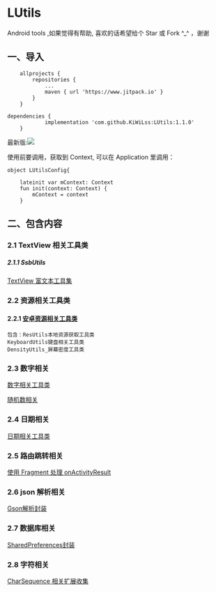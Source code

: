 # LUtils
Android tools ,如果觉得有帮助, 喜欢的话希望给个 Star 或 Fork ^_^ ，谢谢

## 一、导入
```
    allprojects {
        repositories {
            ...
            maven { url 'https://www.jitpack.io' }
        }
    }

dependencies {
            implementation 'com.github.KiWiLss:LUtils:1.1.0'
    }
```
最新版:![](https://www.jitpack.io/v/KiWiLss/LUtils.svg)

使用前要调用，获取到 Context, 可以在 Application 里调用：
```
object LUtilsConfig{
​
    lateinit var mContext: Context
    fun init(context: Context) {
        mContext = context
    }
```
## 二、包含内容
### 2.1 TextView 相关工具类
##### 2.1.1 SsbUtils
[TextView 富文本工具集](https://www.yuque.com/bibly/selhsz/vu6f52)


### 2.2 资源相关工具类
#### 2.2.1 [安卓资源相关工具类](https://www.yuque.com/bibly/selhsz/txmw31)
    包含：ResUtils本地资源获取工具类
    KeyboardUtils键盘相关工具类
    DensityUtils_屏幕密度工具类
### 2.3 数字相关
[数字相关工具类](https://www.yuque.com/bibly/selhsz/ncde4q)

[随机数相关](https://www.yuque.com/bibly/selhsz/fqq76l)
### 2.4 日期相关
[日期相关工具类](https://www.yuque.com/bibly/selhsz/odrol4)

### 2.5 路由跳转相关
[使用 Fragment 处理 onActivityResult](https://www.yuque.com/bibly/selhsz/dzzsyk#Sr423)

### 2.6 json 解析相关
[Gson解析封装](https://www.yuque.com/bibly/selhsz/gxumid)

### 2.7 数据库相关
[SharedPreferences封装](https://www.yuque.com/bibly/selhsz/sd2w3g)

### 2.8 字符相关
[CharSequence 相关扩展收集](https://www.yuque.com/bibly/selhsz/rkn7so)